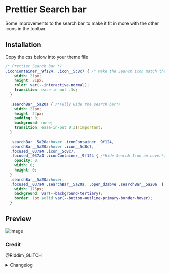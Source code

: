 # Prettier Search bar
Some improvements to the search bar to make it fit in more with the other icons in the toolbar.

## Installation
Copy the css below into your theme file
```css
/* Prettier Search bar */
.iconContainer__9f124, .icon__5c8c7 { /* Make the Search icon match the styling of the other icons.*/
    width: 21px;
    height: 21px;
    color: var(--interactive-normal);
    transition: ease-in-out .3s;
  }
  
  .searchBar__5a20a { /*Fully Hide the search bar*/
    width: 21px;
    height: 24px;
    padding: 0;
    background: none;
    transition: ease-in-out 0.3s!important;
  }
  
  .searchBar__5a20a:hover .iconContainer__9f124,
  .searchBar__5a20a:hover .icon__5c8c7,
  .focused__037a4 .icon__5c8c7,
  .focused__037a4 .iconContainer__9f124 { /*Hide Search Icon on hover*/
    opacity: 0;
    width: 0;
    height: 0;
  }
  .searchBar__5a20a:hover,
  .focused__037a4 .searchBar__5a20a, .open_d3ab4e .searchBar__5a20a  { /*Reveal Search Bar on Hover*/
    width: 175px;
    background: var(--background-tertiary);
    border: 1px solid var(--button-outline-primary-border-hover);
  }
```

## Preview
![image](https://i.imgur.com/B6Wsw0i.gif)

### Credit
@Riddim_GLiTCH

<details>
<summary>Changelog</summary>

## 1.0.0

- Initial release

## 1.0.1 Class Fix

- Updated the classes to match Discord's new ones.

</details>